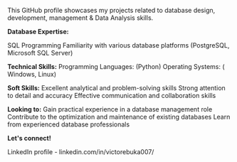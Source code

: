 This GitHub profile showcases my projects related to database design, development, management & Data Analysis skills.

**Database Expertise:**

SQL Programming
Familiarity with various database platforms (PostgreSQL, Microsoft SQL Server)

**Technical Skills:**
Programming Languages: (Python)
Operating Systems: ( Windows, Linux)

**Soft Skills:**
Excellent analytical and problem-solving skills
Strong attention to detail and accuracy
Effective communication and collaboration skills

**Looking to:**
Gain practical experience in a database management role
Contribute to the optimization and maintenance of existing databases
Learn from experienced database professionals

**Let's connect!**

LinkedIn profile - linkedin.com/in/victorebuka007/
